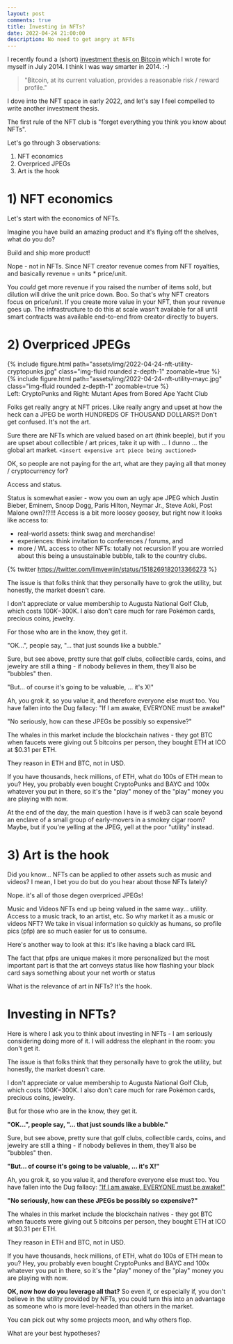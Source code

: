```yaml
---
layout: post
comments: true
title: Investing in NFTs?
date: 2022-04-24 21:00:00
description: No need to get angry at NFTs
---
```

I recently found a (short) [investment thesis on Bitcoin](https://docs.google.com/document/d/1-3R10vhbe5GgBeREda3nAXtlT5YpwEviBao340H3tgM/edit) which I wrote for myself in July 2014. I think I was way smarter in 2014. :-)

> "Bitcoin, at its current valuation, provides a reasonable risk / reward profile."

I dove into the NFT space in early 2022, and let's say I feel compelled to write another investment thesis.

The first rule of the NFT club is "forget everything you think you know about NFTs".

Let's go through 3 observations:<br>
1) NFT economics<br>
2) Overpriced JPEGs<br>
3) Art is the hook

# 1) NFT economics
Let's start with the economics of NFTs.

Imagine you have build an amazing product and it's flying off the shelves, what do you do?

Build and ship more product!

Nope - not in NFTs. Since NFT creator revenue comes from NFT royalties, and basically revenue = units * price/unit.

You _could_ get more revenue if you raised the number of items sold, but dilution will drive the unit price down. Boo.
So that's why NFT creators focus on price/unit. If you create more value in your NFT, then your revenue goes up. The infrastructure to do this at scale wasn't available for all until smart contracts was available end-to-end from creator directly to buyers.

# 2) Overpriced JPEGs

<div class="row mt-3">
  <div class="col-sm mt-3 mt-md-0">
    {% include figure.html path="assets/img/2022-04-24-nft-utility-cryptopunks.jpg" class="img-fluid rounded z-depth-1" zoomable=true %}
  </div>
  <div class="col-sm mt-3 mt-md-0">
    {% include figure.html path="assets/img/2022-04-24-nft-utility-mayc.jpg" class="img-fluid rounded z-depth-1" zoomable=true %}
  </div>
</div>
<div class="caption">
  Left: CryptoPunks and Right: Mutant Apes from Bored Ape Yacht Club
</div>


Folks get really angry at NFT prices. Like really angry and upset at how the heck can a JPEG be worth HUNDREDS OF THOUSAND DOLLARS?!  Don't get confused. It's not the art.

Sure there are NFTs which are valued based on art (think beeple), but if you are upset about collectible / art prices, take it up with ... I dunno ... the global art market. `<insert expensive art piece being auctioned>`

OK, so people are not paying for the art, what are they paying all that money / cryptocurrency for?

Access and status.

Status is somewhat easier - wow you own an ugly ape JPEG which Justin Bieber, Eminem, Snoop Dogg, Paris Hilton, Neymar Jr., Steve Aoki, Post Malone own?!?!!!
Access is a bit more loosey goosey, but right now it looks like access to:
- real-world assets: think swag and merchandise!
- experiences: think invitation to conferences / forums, and
- more / WL access to other NFTs: totally not recursion
If you are worried about this being a unsustainable bubble, talk to the country clubs.

{% twitter https://twitter.com/limyewjin/status/1518269182013366273 %}

The issue is that folks think that they personally have to grok the utility, but honestly, the market doesn't care.

I don't appreciate or value membership to Augusta National Golf Club, which costs $100K-$300K. I also don't care much for rare Pokémon cards, precious coins, jewelry. 

For those who are in the know, they get it.

"OK...", people say, "... that just sounds like a bubble."

Sure, but see above, pretty sure that golf clubs, collectible cards, coins, and jewelry are still a thing - if nobody believes in them, they'll also be "bubbles" then.

"But... of course it's going to be valuable, ... it's X!"

Ah, you grok it, so you value it, and therefore everyone else must too. You have fallen into the Dug fallacy: "If I am awake, EVERYONE must be awake!"

"No seriously, how can these JPEGs be possibly so expensive?"

The whales in this market include the blockchain natives - they got BTC when faucets were giving out 5 bitcoins per person, they bought ETH at ICO at $0.31 per ETH.

They reason in ETH and BTC, not in USD.

If you have thousands, heck millions, of ETH, what do 100s of ETH mean to you? Hey, you probably even bought CryptoPunks and BAYC and 100x whatever you put in there, so it's the "play" money of the "play" money you are playing with now.

At the end of the day, the main question I have is if web3 can scale beyond an enclave of a small group of early-movers in a smokey cigar room? Maybe, but if you're yelling at the JPEG, yell at the poor "utility" instead.

# 3) Art is the hook
Did you know... NFTs can be applied to other assets such as music and videos? I mean, I bet you do but do you hear about those NFTs lately?

Nope. it's all of those degen overpriced JPEGs!

Music and Videos NFTs end up being valued in the same way... utility. Access to a music track, to an artist, etc. So why market it as a music or videos NFT? We take in visual information so quickly as humans, so profile pics (pfp) are so much easier for us to consume.

Here's another way to look at this: it's like having a black card IRL

The fact that pfps are unique makes it more personalized but the most important part is that the art conveys status like how flashing your black card says something about your net worth or status

What is the relevance of art in NFTs? It's the hook.

# Investing in NFTs?

Here is where I ask you to think about investing in NFTs - I am seriously considering doing more of it. I will address the elephant in the room: you don't get it.

The issue is that folks think that they personally have to grok the utility, but honestly, the market doesn't care.

I don't appreciate or value membership to Augusta National Golf Club, which costs $100K-$300K. I also don't care much for rare Pokémon cards, precious coins, jewelry. 

But for those who are in the know, they get it.

**"OK...", people say, "... that just sounds like a bubble."**

Sure, but see above, pretty sure that golf clubs, collectible cards, coins, and jewelry are still a thing - if nobody believes in them, they'll also be "bubbles" then.

**"But... of course it's going to be valuable, ... it's X!"**

Ah, you grok it, so you value it, and therefore everyone else must too. You have fallen into the Dug fallacy: ["If I am awake, EVERYONE must be awake!"](https://m.facebook.com/Pixar/videos/dug-days-now-streaming/537730290635657/?__so__=permalink&__rv__=related_videos)

**"No seriously, how can these JPEGs be possibly so expensive?"**

The whales in this market include the blockchain natives - they got BTC when faucets were giving out 5 bitcoins per person, they bought ETH at ICO at $0.31 per ETH.

They reason in ETH and BTC, not in USD.

If you have thousands, heck millions, of ETH, what do 100s of ETH mean to you? Hey, you probably even bought CryptoPunks and BAYC and 100x whatever you put in there, so it's the "play" money of the "play" money you are playing with now.


**OK, now how do you leverage all that?**
So even if, or especially if, you don't believe in the utility provided by NFTs, you could turn this into an advantage as someone who is more level-headed than others in the market.

You can pick out why some projects moon, and why others flop.

What are your best hypotheses?
